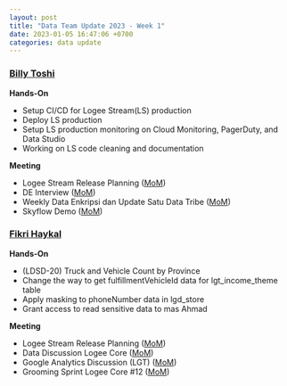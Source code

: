 ```yaml
---
layout: post
title: "Data Team Update 2023 - Week 1"
date: 2023-01-05 16:47:06 +0700
categories: data update
---
```


### <u>Billy Toshi</u>

**Hands-On**

- Setup CI/CD for Logee Stream(LS) production
- Deploy LS production
- Setup LS production monitoring on Cloud Monitoring, PagerDuty, and Data Studio
- Working on LS code cleaning and documentation 

**Meeting**

- Logee Stream Release Planning ([MoM](https://link.disini))
- DE Interview ([MoM](https://link.disini))
- Weekly Data Enkripsi dan Update Satu Data Tribe ([MoM](https://link.disini))
- Skyflow Demo ([MoM](https://link.disini))

### <u>Fikri Haykal</u>

**Hands-On**

- (LDSD-20) Truck and Vehicle Count by Province
- Change the way to get fulfillmentVehicleId data for lgt_income_theme table
- Apply masking to phoneNumber data in lgd_store
- Grant access to read sensitive data to mas Ahmad

**Meeting**

- Logee Stream Release Planning ([MoM](https://tobe.announce))
- Data Discussion Logee Core ([MoM](https://tobe.announce))
- Google Analytics Discussion (LGT) ([MoM](https://tobe.announce))
- Grooming Sprint Logee Core #12 ([MoM](https://tobe.announce))